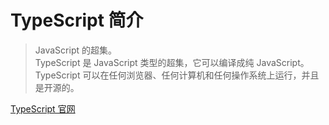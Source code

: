 # TypeScript 简介

> JavaScript 的超集。  
> TypeScript 是 JavaScript 类型的超集，它可以编译成纯 JavaScript。  
> TypeScript 可以在任何浏览器、任何计算机和任何操作系统上运行，并且是开源的。

[TypeScript 官网](https://www.tslang.cn/index.html)
